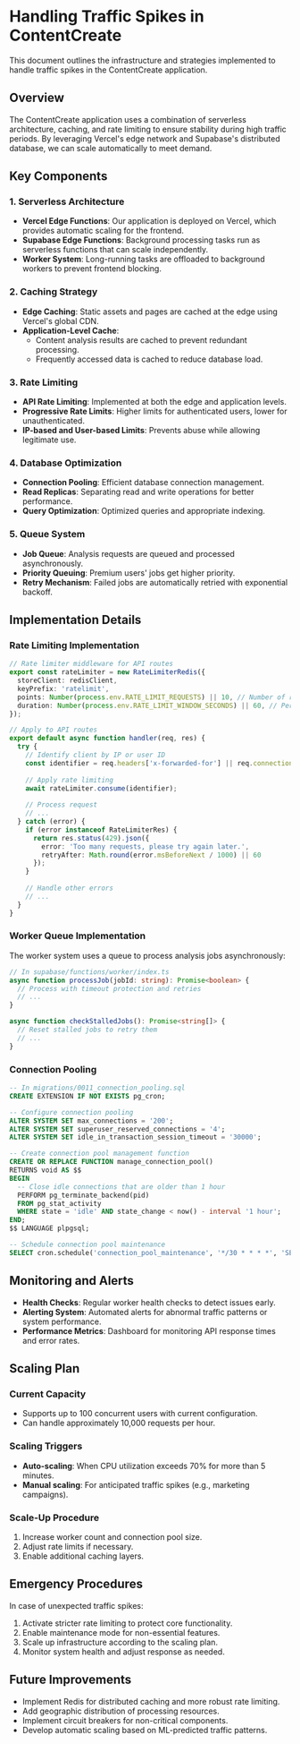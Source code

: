 # Handling Traffic Spikes in ContentCreate

This document outlines the infrastructure and strategies implemented to handle traffic spikes in the ContentCreate application.

## Overview

The ContentCreate application uses a combination of serverless architecture, caching, and rate limiting to ensure stability during high traffic periods. By leveraging Vercel's edge network and Supabase's distributed database, we can scale automatically to meet demand.

## Key Components

### 1. Serverless Architecture

- **Vercel Edge Functions**: Our application is deployed on Vercel, which provides automatic scaling for the frontend.
- **Supabase Edge Functions**: Background processing tasks run as serverless functions that can scale independently.
- **Worker System**: Long-running tasks are offloaded to background workers to prevent frontend blocking.

### 2. Caching Strategy

- **Edge Caching**: Static assets and pages are cached at the edge using Vercel's global CDN.
- **Application-Level Cache**:
  - Content analysis results are cached to prevent redundant processing.
  - Frequently accessed data is cached to reduce database load.

### 3. Rate Limiting

- **API Rate Limiting**: Implemented at both the edge and application levels.
- **Progressive Rate Limits**: Higher limits for authenticated users, lower for unauthenticated.
- **IP-based and User-based Limits**: Prevents abuse while allowing legitimate use.

### 4. Database Optimization

- **Connection Pooling**: Efficient database connection management.
- **Read Replicas**: Separating read and write operations for better performance.
- **Query Optimization**: Optimized queries and appropriate indexing.

### 5. Queue System

- **Job Queue**: Analysis requests are queued and processed asynchronously.
- **Priority Queuing**: Premium users' jobs get higher priority.
- **Retry Mechanism**: Failed jobs are automatically retried with exponential backoff.

## Implementation Details

### Rate Limiting Implementation

```typescript
// Rate limiter middleware for API routes
export const rateLimiter = new RateLimiterRedis({
  storeClient: redisClient,
  keyPrefix: 'ratelimit',
  points: Number(process.env.RATE_LIMIT_REQUESTS) || 10, // Number of requests
  duration: Number(process.env.RATE_LIMIT_WINDOW_SECONDS) || 60, // Per minute
});

// Apply to API routes
export default async function handler(req, res) {
  try {
    // Identify client by IP or user ID
    const identifier = req.headers['x-forwarded-for'] || req.connection.remoteAddress;
    
    // Apply rate limiting
    await rateLimiter.consume(identifier);
    
    // Process request
    // ...
  } catch (error) {
    if (error instanceof RateLimiterRes) {
      return res.status(429).json({
        error: 'Too many requests, please try again later.',
        retryAfter: Math.round(error.msBeforeNext / 1000) || 60
      });
    }
    
    // Handle other errors
    // ...
  }
}
```

### Worker Queue Implementation

The worker system uses a queue to process analysis jobs asynchronously:

```typescript
// In supabase/functions/worker/index.ts
async function processJob(jobId: string): Promise<boolean> {
  // Process with timeout protection and retries
  // ...
}

async function checkStalledJobs(): Promise<string[]> {
  // Reset stalled jobs to retry them
  // ...
}
```

### Connection Pooling

```sql
-- In migrations/0011_connection_pooling.sql
CREATE EXTENSION IF NOT EXISTS pg_cron;

-- Configure connection pooling
ALTER SYSTEM SET max_connections = '200';
ALTER SYSTEM SET superuser_reserved_connections = '4';
ALTER SYSTEM SET idle_in_transaction_session_timeout = '30000';

-- Create connection pool management function
CREATE OR REPLACE FUNCTION manage_connection_pool()
RETURNS void AS $$
BEGIN
  -- Close idle connections that are older than 1 hour
  PERFORM pg_terminate_backend(pid) 
  FROM pg_stat_activity 
  WHERE state = 'idle' AND state_change < now() - interval '1 hour';
END;
$$ LANGUAGE plpgsql;

-- Schedule connection pool maintenance
SELECT cron.schedule('connection_pool_maintenance', '*/30 * * * *', 'SELECT manage_connection_pool()');
```

## Monitoring and Alerts

- **Health Checks**: Regular worker health checks to detect issues early.
- **Alerting System**: Automated alerts for abnormal traffic patterns or system performance.
- **Performance Metrics**: Dashboard for monitoring API response times and error rates.

## Scaling Plan

### Current Capacity

- Supports up to 100 concurrent users with current configuration.
- Can handle approximately 10,000 requests per hour.

### Scaling Triggers

- **Auto-scaling**: When CPU utilization exceeds 70% for more than 5 minutes.
- **Manual scaling**: For anticipated traffic spikes (e.g., marketing campaigns).

### Scale-Up Procedure

1. Increase worker count and connection pool size.
2. Adjust rate limits if necessary.
3. Enable additional caching layers.

## Emergency Procedures

In case of unexpected traffic spikes:

1. Activate stricter rate limiting to protect core functionality.
2. Enable maintenance mode for non-essential features.
3. Scale up infrastructure according to the scaling plan.
4. Monitor system health and adjust response as needed.

## Future Improvements

- Implement Redis for distributed caching and more robust rate limiting.
- Add geographic distribution of processing resources.
- Implement circuit breakers for non-critical components.
- Develop automatic scaling based on ML-predicted traffic patterns. 